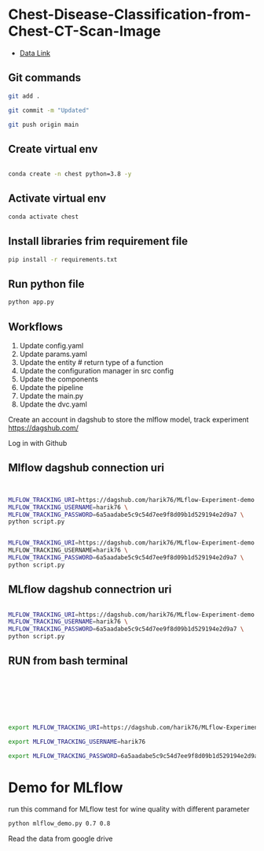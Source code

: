 # Chest-Disease-Classification-from-Chest-CT-Scan-Image

- [Data Link](https://drive.google.com/file/d/1z0mreUtRmR-P-magILsDR3T7M6IkGXtY/view?usp=drive_link)
## Git commands

```bash
git add .

git commit -m "Updated"

git push origin main
```

## Create  virtual env
```bash

conda create -n chest python=3.8 -y
```
## Activate virtual env
```bash
conda activate chest
```
##  Install libraries frim requirement file
```bash
pip install -r requirements.txt
```
##  Run python file
```bash
python app.py
```


## Workflows

1. Update config.yaml 
2. Update params.yaml
3. Update the entity           # return type of a function
4. Update the configuration manager in src config
5. Update the components
6. Update the pipeline 
7. Update the main.py
8. Update the dvc.yaml

Create an account in dagshub to store the mlflow model, track experiment
https://dagshub.com/ 

Log in with Github


## Mlflow dagshub connection uri

```bash


MLFLOW_TRACKING_URI=https://dagshub.com/harik76/MLflow-Experiment-demo.mlflow \
MLFLOW_TRACKING_USERNAME=harik76 \
MLFLOW_TRACKING_PASSWORD=6a5aadabe5c9c54d7ee9f8d09b1d529194e2d9a7 \
python script.py


MLFLOW_TRACKING_URI=https://dagshub.com/harik76/MLflow-Experiment-demo.mlflow\
MLFLOW_TRACKING_USERNAME=harik76 \
MLFLOW_TRACKING_PASSWORD=6a5aadabe5c9c54d7ee9f8d09b1d529194e2d9a7 \
python script.py

```





## MLflow dagshub connectrion uri
```bash

MLFLOW_TRACKING_URI=https://dagshub.com/harik76/MLflow-Experiment-demo.mlflow \
MLFLOW_TRACKING_USERNAME=harik76 \
MLFLOW_TRACKING_PASSWORD=6a5aadabe5c9c54d7ee9f8d09b1d529194e2d9a7 \
python script.py

```

## RUN from bash terminal
```bash







export MLFLOW_TRACKING_URI=https://dagshub.com/harik76/MLflow-Experiment-demo.mlflow

export MLFLOW_TRACKING_USERNAME=harik76 

export MLFLOW_TRACKING_PASSWORD=6a5aadabe5c9c54d7ee9f8d09b1d529194e2d9a7

```



# Demo for MLflow
run this command for MLflow test for wine quality  with different parameter
```bash
python mlflow_demo.py 0.7 0.8
```

Read  the  data from google drive
